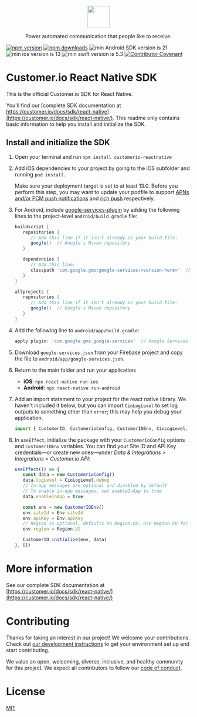 <p align="center">
  <a href="https://customer.io">
    <img src="https://user-images.githubusercontent.com/6409227/144680509-907ee093-d7ad-4a9c-b0a5-f640eeb060cd.png" height="60">
  </a>
  <p align="center">Power automated communication that people like to receive.</p>
</p>

[![npm version](https://img.shields.io/npm/v/customerio-reactnative.svg)](https://www.npmjs.com/package/customerio-reactnative)
[![npm downloads](https://img.shields.io/npm/dm/customerio-reactnative)](https://www.npmjs.com/package/customerio-reactnative)
![min Android SDK version is 21](https://img.shields.io/badge/min%20Android%20SDK-21-green)
![min ios version is 13](https://img.shields.io/badge/min%20iOS%20version-13-blue)
![min swift version is 5.3](https://img.shields.io/badge/min%20Swift%20version-5.3-orange)
[![Contributor Covenant](https://img.shields.io/badge/Contributor%20Covenant-2.0-4baaaa.svg)](code_of_conduct.md) 

# Customer.io React Native SDK

This is the official Customer.io SDK for React Native.

You'll find our [complete SDK documentation at https://customer.io/docs/sdk/react-native](https://customer.io/docs/sdk/react-native/). This readme only contains basic information to help you install and initialize the SDK.

## Install and initialize the SDK

1. Open your terminal and run `npm install customerio-reactnative`
1. Add iOS dependencies to your project by going to the iOS subfolder and running `pod install`. 

   Make sure your deployment target is set to at least 13.0. Before you perform this step, you may want to update your podfile to support [APNs and/or FCM push notifications](https://customer.io/docs/sdk/react-native/push/#install-the-push-package) and [rich push](https://customer.io/docs/sdk/react-native/rich-push/#rich-push) respectively.

1. For Android, include [google-services-plugin](https://developers.google.com/android/guides/google-services-plugin) by adding the following lines to the project-level `android/build.gradle` file:  
      ```groovy
      buildscript {
         repositories {
            // Add this line if it isn't already in your build file:
            google()  // Google's Maven repository
         }

         dependencies {
            // Add this line:
            classpath 'com.google.gms:google-services:<version-here>'  // Google Services plugin
         }
      }

      allprojects {
         repositories {
            // Add this line if it isn't already in your build file:
            google()  // Google's Maven repository
         }
      }
      ```

1. Add the following line to `android/app/build.gradle`:
   ```groovy
   apply plugin: 'com.google.gms.google-services'  // Google Services plugin
   ``` 
1. Download `google-services.json` from your Firebase project and copy the file to `android/app/google-services.json`.

1. Return to the main folder and run your application:
   * **iOS**: `npx react-native run-ios`
   * **Android**: `npx react-native run-android`

1. Add an import statement to your project for the react native library. We haven't included it below, but you can import `CioLogLevel` to set log outputs to something other than `error`; this may help you debug your application.
   ```javascript 
   import { CustomerIO, CustomerioConfig, CustomerIOEnv, CioLogLevel, Region } from 'customerio-reactnative';
   ```
1. In `useEffect`, initialize the package with your `CustomerioConfig` options and `CustomerIOEnv` variables. You can find your Site ID and API Key credentials—or create new ones—under *Data & Integrations* > *Integrations* > *Customer.io API*:
   ```javascript
   useEffect(() => {
      const data = new CustomerioConfig()
      data.logLevel = CioLogLevel.debug
      // In-app messages are optional and disabled by default
      // To enable in-app messages, set enableInApp to true
      data.enableInApp = true

      const env = new CustomerIOEnv()
      env.siteId = Env.siteId
      env.apiKey = Env.apiKey
      // Region is optional, defaults to Region.US. Use Region.EU for EU-based workspaces.
      env.region = Region.US

      CustomerIO.initialize(env, data) 
   }, [])
   ```

# More information

See our complete SDK documentation at [https://customer.io/docs/sdk/react-native/](https://customer.io/docs/sdk/react-native/)

# Contributing

Thanks for taking an interest in our project! We welcome your contributions. Check out [our development instructions](docs/dev-notes/DEVELOPMENT.md) to get your environment set up and start contributing.

We value an open, welcoming, diverse, inclusive, and healthy community for this project. We expect all  contributors to follow our [code of conduct](CODE_OF_CONDUCT.md). 

# License

[MIT](LICENSE)
